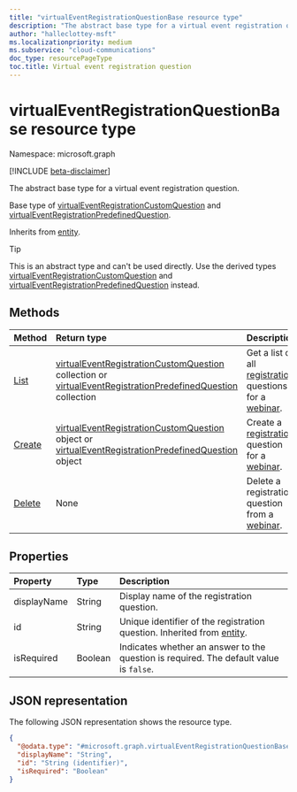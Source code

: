 ```yaml
---
title: "virtualEventRegistrationQuestionBase resource type"
description: "The abstract base type for a virtual event registration question."
author: "halleclottey-msft"
ms.localizationpriority: medium
ms.subservice: "cloud-communications"
doc_type: resourcePageType
toc.title: Virtual event registration question
---
```


# virtualEventRegistrationQuestionBase resource type

Namespace: microsoft.graph

[!INCLUDE [beta-disclaimer](../../includes/beta-disclaimer.md)]

The abstract base type for a virtual event registration question.

Base type of [virtualEventRegistrationCustomQuestion](../resources/virtualeventregistrationcustomquestion.md) and [virtualEventRegistrationPredefinedQuestion](../resources/virtualeventregistrationpredefinedquestion.md).

Inherits from [entity](../resources/entity.md).

> [!TIP]
> This is an abstract type and can't be used directly. Use the derived types [virtualEventRegistrationCustomQuestion](../resources/virtualeventregistrationcustomquestion.md) and [virtualEventRegistrationPredefinedQuestion](../resources/virtualeventregistrationpredefinedquestion.md) instead.

## Methods

|Method|Return type|Description|
|:---|:---|:---|
|[List](../api/virtualeventregistrationconfiguration-list-questions.md)|[virtualEventRegistrationCustomQuestion](../resources/virtualeventregistrationcustomquestion.md) collection or [virtualEventRegistrationPredefinedQuestion](../resources/virtualeventregistrationpredefinedquestion.md) collection|Get a list of all [registration](../resources/virtualeventregistration.md) questions for a [webinar](../resources/virtualeventwebinar.md).|
|[Create](../api/virtualeventregistrationconfiguration-post-questions.md)|[virtualEventRegistrationCustomQuestion](../resources/virtualeventregistrationcustomquestion.md) object or [virtualEventRegistrationPredefinedQuestion](../resources/virtualeventregistrationpredefinedquestion.md) object|Create a [registration](../resources/virtualeventregistration.md) question for a [webinar](../resources/virtualeventwebinar.md).|
|[Delete](../api/virtualeventregistrationquestionbase-delete.md)|None|Delete a registration question from a [webinar](../resources/virtualeventwebinar.md).|

## Properties

|Property|Type|Description|
|:---|:---|:---|
|displayName|String|Display name of the registration question.|
|id|String|Unique identifier of the registration question. Inherited from [entity](../resources/entity.md).|
|isRequired|Boolean| Indicates whether an answer to the question is required. The default value is `false`.|

## JSON representation

The following JSON representation shows the resource type.
<!-- {
  "blockType": "resource",
  "keyProperty": "id",
  "@odata.type": "microsoft.graph.virtualEventRegistrationQuestionBase",
  "baseType": "microsoft.graph.entity",
  "openType": false
}
-->
``` json
{
  "@odata.type": "#microsoft.graph.virtualEventRegistrationQuestionBase",
  "displayName": "String",  
  "id": "String (identifier)",
  "isRequired": "Boolean"
}
```
